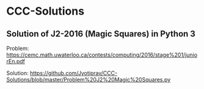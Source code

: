 # CCC-Solutions

## Solution of J2-2016 (Magic Squares) in Python 3
 Problem: https://cemc.math.uwaterloo.ca/contests/computing/2016/stage%201/juniorEn.pdf
 
 Solution: https://github.com/Jyotiprav/CCC-Solutions/blob/master/Problem%20J2%20Magic%20Squares.py
